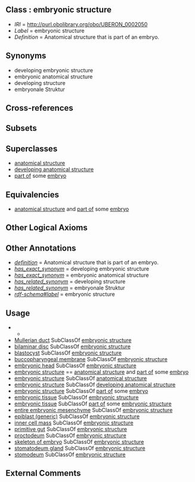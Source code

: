 
## Class : embryonic structure

 * *IRI* = http://purl.obolibrary.org/obo/UBERON_0002050
 * *Label* = embryonic structure
 * *Definition* = Anatomical structure that is part of an embryo.

## Synonyms

 * developing embryonic structure
 * embryonic anatomical structure
 * developing structure
 * embryonale Struktur

## Cross-references


## Subsets


## Superclasses

 * [anatomical structure](../../UBERON/61/UBERON_0000061.md)
 * [developing anatomical structure](../../UBERON/23/UBERON_0005423.md)
 * [part of](../../BFO/50/BFO_0000050.md) some [embryo](../../UBERON/22/UBERON_0000922.md)

## Equivalencies

 * [anatomical structure](../../UBERON/61/UBERON_0000061.md) and [part of](../../BFO/50/BFO_0000050.md) some [embryo](../../UBERON/22/UBERON_0000922.md)

## Other Logical Axioms


## Other Annotations

 * *[definition](../../IAO/15/IAO_0000115.md)* = Anatomical structure that is part of an embryo.
 * *[has_exact_synonym](../../ym/oboInOwl#hasExactSynonym.md)* = developing embryonic structure
 * *[has_exact_synonym](../../ym/oboInOwl#hasExactSynonym.md)* = embryonic anatomical structure
 * *[has_related_synonym](../../ym/oboInOwl#hasRelatedSynonym.md)* = developing structure
 * *[has_related_synonym](../../ym/oboInOwl#hasRelatedSynonym.md)* = embryonale Struktur
 * *[rdf-schema#label](../../el/rdf-schema#label.md)* = embryonic structure

## Usage

 * -
 * [Mullerian duct](../../UBERON/90/UBERON_0003890.md) SubClassOf [embryonic structure](../../UBERON/50/UBERON_0002050.md)
 * [bilaminar disc](../../UBERON/91/UBERON_0000091.md) SubClassOf [embryonic structure](../../UBERON/50/UBERON_0002050.md)
 * [blastocyst](../../UBERON/58/UBERON_0000358.md) SubClassOf [embryonic structure](../../UBERON/50/UBERON_0002050.md)
 * [buccopharyngeal membrane](../../UBERON/11/UBERON_0006211.md) SubClassOf [embryonic structure](../../UBERON/50/UBERON_0002050.md)
 * [embryonic head](../../UBERON/16/UBERON_0008816.md) SubClassOf [embryonic structure](../../UBERON/50/UBERON_0002050.md)
 * [embryonic structure](../../UBERON/50/UBERON_0002050.md) == [anatomical structure](../../UBERON/61/UBERON_0000061.md) and [part of](../../BFO/50/BFO_0000050.md) some [embryo](../../UBERON/22/UBERON_0000922.md)
 * [embryonic structure](../../UBERON/50/UBERON_0002050.md) SubClassOf [anatomical structure](../../UBERON/61/UBERON_0000061.md)
 * [embryonic structure](../../UBERON/50/UBERON_0002050.md) SubClassOf [developing anatomical structure](../../UBERON/23/UBERON_0005423.md)
 * [embryonic structure](../../UBERON/50/UBERON_0002050.md) SubClassOf [part of](../../BFO/50/BFO_0000050.md) some [embryo](../../UBERON/22/UBERON_0000922.md)
 * [embryonic tissue](../../UBERON/91/UBERON_0005291.md) SubClassOf [embryonic structure](../../UBERON/50/UBERON_0002050.md)
 * [embryonic tissue](../../UBERON/91/UBERON_0005291.md) SubClassOf [part of](../../BFO/50/BFO_0000050.md) some [embryonic structure](../../UBERON/50/UBERON_0002050.md)
 * [entire embryonic mesenchyme](../../UBERON/42/UBERON_0009142.md) SubClassOf [embryonic structure](../../UBERON/50/UBERON_0002050.md)
 * [epiblast (generic)](../../UBERON/32/UBERON_0002532.md) SubClassOf [embryonic structure](../../UBERON/50/UBERON_0002050.md)
 * [inner cell mass](../../UBERON/87/UBERON_0000087.md) SubClassOf [embryonic structure](../../UBERON/50/UBERON_0002050.md)
 * [primitive gut](../../UBERON/26/UBERON_0007026.md) SubClassOf [embryonic structure](../../UBERON/50/UBERON_0002050.md)
 * [proctodeum](../../UBERON/31/UBERON_0000931.md) SubClassOf [embryonic structure](../../UBERON/50/UBERON_0002050.md)
 * [skeleton of embryo](../../UBERON/76/UBERON_0003276.md) SubClassOf [embryonic structure](../../UBERON/50/UBERON_0002050.md)
 * [stomatodeum gland](../../UBERON/50/UBERON_0005250.md) SubClassOf [embryonic structure](../../UBERON/50/UBERON_0002050.md)
 * [stomodeum](../../UBERON/30/UBERON_0000930.md) SubClassOf [embryonic structure](../../UBERON/50/UBERON_0002050.md)

## External Comments


